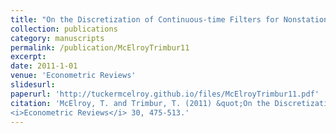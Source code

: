 ```yaml
---
title: "On the Discretization of Continuous-time Filters for Nonstationary Stock and Flow Time Series"
collection: publications
category: manuscripts
permalink: /publication/McElroyTrimbur11
excerpt: 
date: 2011-1-01
venue: 'Econometric Reviews'
slidesurl: 
paperurl: 'http://tuckermcelroy.github.io/files/McElroyTrimbur11.pdf'
citation: 'McElroy, T. and Trimbur, T. (2011) &quot;On the Discretization of Continuous-time Filters for Nonstationary Stock and Flow Time Series.&quot; 
<i>Econometric Reviews</i> 30, 475-513.'
---
```

